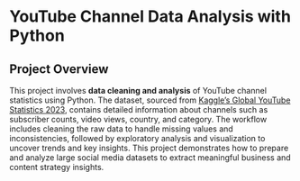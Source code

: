 # YouTube Channel Data Analysis with Python

## Project Overview

This project involves **data cleaning and analysis** of YouTube channel statistics using Python. The dataset, sourced from [Kaggle’s Global YouTube Statistics 2023](https://www.kaggle.com/datasets/nelgiriyewithana/global-youtube-statistics-2023), contains detailed information about channels such as subscriber counts, video views, country, and category. The workflow includes cleaning the raw data to handle missing values and inconsistencies, followed by exploratory analysis and visualization to uncover trends and key insights. This project demonstrates how to prepare and analyze large social media datasets to extract meaningful business and content strategy insights.
